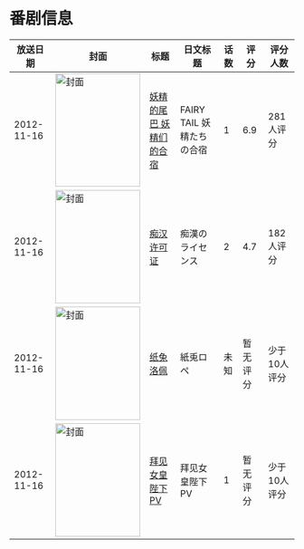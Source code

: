 # 番剧信息

|放送日期|封面|标题|日文标题|话数|评分|评分人数|
|---|---|---|---|---|---|---|
|2012-11-16|<img src="//lain.bgm.tv/pic/cover/c/cf/40/54356_2Wrwc.jpg" alt="封面" style="width:150px;height:200px;object-fit:cover;">|[妖精的尾巴 妖精们的合宿](https://bangumi.tv/subject/54356)|FAIRY TAIL 妖精たちの合宿|1|6.9|281人评分|
|2012-11-16|<img src="/img/no_icon_subject.png" alt="封面" style="width:150px;height:200px;object-fit:cover;">|[痴汉许可证](https://bangumi.tv/subject/55101)|痴漢のライセンス|2|4.7|182人评分|
|2012-11-16|<img src="//lain.bgm.tv/pic/cover/c/06/96/337292_52283.jpg" alt="封面" style="width:150px;height:200px;object-fit:cover;">|[纸兔洛佩](https://bangumi.tv/subject/337292)|紙兎ロペ|未知|暂无评分|少于10人评分|
|2012-11-16|<img src="//lain.bgm.tv/pic/cover/c/43/a3/433050_Nx7Dl.jpg" alt="封面" style="width:150px;height:200px;object-fit:cover;">|[拜见女皇陛下PV](https://bangumi.tv/subject/433050)|拜见女皇陛下PV|1|暂无评分|少于10人评分|
